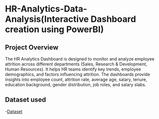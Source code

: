 # HR-Analytics-Data-Analysis(Interactive Dashboard creation using PowerBI)
## Project Overview
The HR Analytics Dashboard is designed to monitor and analyze employee attrition across different departments (Sales, Research & Development, Human Resources). It helps HR teams identify key trends, employee demographics, and factors influencing attrition. The dashboards provide insights into employee count, attrition rate, average age, salary, tenure, education background, gender distribution, job roles, and salary slabs.
## Dataset used
-<a href="https://github.com/Sasikumar1439/HR-Analytics-Dashboard/blob/main/HR_Analytics.csv">Dataset</a>
